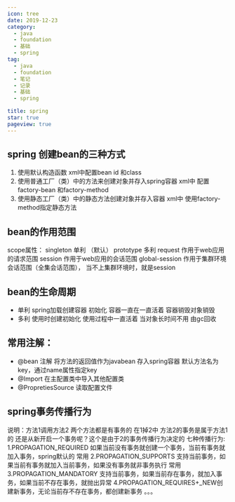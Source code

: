 ```yaml
---
icon: tree
date: 2019-12-23
category:
  - java
  - foundation
  - 基础
  - spring
tag:
  - java
  - foundation
  - 笔记
  - 记录
  - 基础
  - spring

title: spring
star: true
pageview: true
---
```


## spring 创建bean的三种方式
1. 使用默认构造函数 xml中配置bean id 和class
2. 使用普通工厂（类）中的方法来创建对象并存入spring容器
	xml中 配置factory-bean 和factory-method
3. 使用静态工厂（类）中的静态方法创建对象并存入容器
	xml中 使用factory-method指定静态方法

## bean的作用范围
scope属性：
    singleton 单利 （默认）
    prototype 多利
    request 作用于web应用的请求范围
    session 作用于web应用的会话范围
    global-session 作用于集群环境会话范围（全集会话范围），
        当不上集群环境时，就是session

## bean的生命周期
* 单利 spring加载创建容器 初始化 容器一直在一直活着 容器销毁对象销毁
* 多利 使用时创建初始化 使用过程中一直活着 当对象长时间不用 由gc回收
	
## 常用注解：	
* @bean 注解 将方法的返回值作为javabean 存入spring容器 默认方法名为key，通过name属性指定key
* @Import 在主配置类中导入其他配置类
* @PropretiesSource 读取配置文件

## spring事务传播行为   
说明：方法1调用方法2 两个方法都是有事务的 在1掉2中 方法2的事务是属于方法1 的 还是从新开启一个事务呢？这个是由于2的事务传播行为决定的 
七种传播行为:
	1.PROPAGATION_REQUIRED 如果当前没有事务就创建一个事务，当前有事务就加入事务，spring默认的            常用
	2.PROPAGATION_SUPPORTS 支持当前事务，如果当前有事务就加入当前事务，如果没有事务就非事务执行        常用
	3.PROPAGATION_MANDATORY 支持当前事务，如果当前存在事务，就加入事务，如果当前不存在事务，就抛出异常
	4.PROPAGATION_REQUIRES+_NEW创建新事务，无论当前存不存在事务，都创建新事务
	。。。